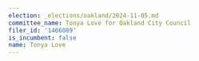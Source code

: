 ```yaml
---
election: _elections/oakland/2024-11-05.md
committee_name: Tonya Love for Oakland City Council
filer_id: '1466089'
is_incumbent: false
name: Tonya Love
---
```

